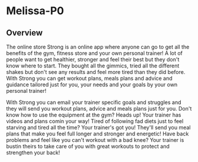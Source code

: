# Melissa-P0

## Overview

The online store Strong is an online app where anyone can go to get all the benefits of the gym, fitness store and your own personal trainer!  A lot of people want to get healthier, stronger and feel their best but they don't know where to start.  They bought all the gimmics, tried all the different shakes but don't see any results and feel more tired than they did before.  With Strong you can get workout plans, meals plans and advice and guidance tailored just for you, your needs and your goals by your own personal trainer!  

With Strong you can email your trainer specific goals and struggles and they will send you workout plans, advice and meals plans just for you.  Don't know how to use the equipment at the gym? Heads up! Your trainer has videos and plans comin your way!  Tired of following fad diets just to feel starving and tired all the time?  Your trainer's got you!  They'll send you meal plans that make you feel full longer and stronger and energetic!  Have back problems and feel like you can't workout with a bad knee? Your trainer is bustin theirs to take care of you with great workouts to protect and strengthen your back!
